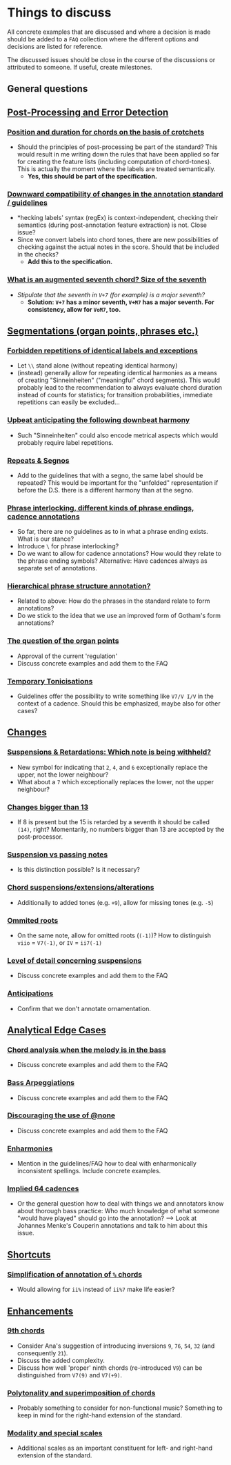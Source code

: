 # Things to discuss

All concrete examples that are discussed and where a decision is made should be added to a `FAQ` collection where the different options and decisions are listed for reference.

The discussed issues should be close in the course of the discussions or attributed to someone. If useful, create milestones.



## General questions

## [Post-Processing and Error Detection](https://github.com/DCMLab/standards/labels/post-processing)

### [Position and duration for chords on the basis of crotchets](https://github.com/DCMLab/standards/issues/21)

* Should the principles of post-processing be part of the standard? This would result in me writing down the rules that have been applied so far for creating the feature lists (including computation of chord-tones). This is actually the moment where the labels are treated semantically.
  * **Yes, this should be part of the specification.**

### [Downward compatibility of changes in the annotation standard / guidelines](https://github.com/DCMLab/standards/issues/8)

* *hecking labels' syntax (regEx) is context-independent, checking their semantics (during post-annotation feature extraction) is not. Close issue?
* Since we convert labels into chord tones, there are new possibilities of checking against the actual notes in the score. Should that be included in the checks?
  * **Add this to the specification.**

### [What is an augmented seventh chord? Size of the seventh](https://github.com/DCMLab/standards/issues/24)

* *Stipulate that the seventh in `V+7` (for example) is a major seventh?*
  * **Solution: `V+7` has a minor seventh, `V+M7` has a major seventh. For consistency, allow for `VoM7`, too.**



## [Segmentations (organ points, phrases etc.)](https://github.com/DCMLab/standards/labels/segmentations)

### [Forbidden repetitions of identical labels and exceptions](https://github.com/DCMLab/standards/issues/3)

* Let `\\` stand alone (without repeating identical harmony)
* (instead) generally allow for repeating identical harmonies as a means of creating "Sinneinheiten" ("meaningful" chord segments). This would probably lead to the recommendation to always evaluate chord duration instead of counts for statistics; for transition probabilities, immediate repetitions can easily be excluded...

### [Upbeat anticipating the following downbeat harmony](https://github.com/DCMLab/standards/issues/28)

* Such "Sinneinheiten" could also encode metrical aspects which would probably require label repetitions.

### [Repeats & Segnos](https://github.com/DCMLab/standards/issues/22)

* Add to the guidelines that with a segno, the same label should be repeated? This would be important for the "unfolded" representation if before the D.S. there is a different harmony than at the segno.

### [Phrase interlocking, different kinds of phrase endings, cadence annotations](https://github.com/DCMLab/standards/issues/12)

* So far, there are no guidelines as to in what a phrase ending exists. What is our stance?
* Introduce `\` for phrase interlocking?
* Do we want to allow for cadence annotations? How would they relate to the phrase ending symbols? Alternative: Have cadences always as separate set of annotations.

### [Hierarchical phrase structure annotation?](https://github.com/DCMLab/standards/issues/13)

* Related to above: How do the phrases in the standard relate to form annotations?
* Do we stick to the idea that we use an improved form of Gotham's form annotations?

### [The question of the organ points](https://github.com/DCMLab/standards/issues/6)

* Approval of the current 'regulation'
* Discuss concrete examples and add them to the FAQ

### [Temporary Tonicisations](https://github.com/DCMLab/standards/issues/17)

* Guidelines offer the possibility to write something like `V7/V I/V` in the context of a cadence. Should this be emphasized, maybe also for other cases?



## [Changes](https://github.com/DCMLab/standards/labels/%27changes%27%20feature)

### [Suspensions & Retardations: Which note is being withheld?](https://github.com/DCMLab/standards/issues/4)

* New symbol for indicating that `2`, `4`, and `6` exceptionally replace the upper, not the lower neighbour?
* What about a `7` which exceptionally replaces the lower, not the upper neighbour?

### [Changes bigger than 13](https://github.com/DCMLab/standards/issues/27)

* If 8 is present but the 15 is retarded by a seventh it should be called `(14)`, right? Momentarily, no numbers bigger than 13 are accepted by the post-processor.

### [Suspension vs passing notes](https://github.com/DCMLab/standards/issues/9)

* Is this distinction possible? Is it necessary?

### [Chord suspensions/extensions/alterations](https://github.com/DCMLab/standards/issues/10)

* Additionally to added tones (e.g. `+9`), allow for missing tones (e.g. `-5`)

### [Ommited roots](https://github.com/DCMLab/standards/issues/14)

* On the same note, allow for omitted roots (`(-1)`)? How to distinguish `viio` = `V7(-1)`, or `IV` = `ii7(-1)`

### [Level of detail concerning suspensions](https://github.com/DCMLab/standards/issues/5)

* Discuss concrete examples and add them to the FAQ

### [Anticipations](https://github.com/DCMLab/standards/issues/26)

* Confirm that we don't annotate ornamentation.



## [Analytical Edge Cases](https://github.com/DCMLab/standards/labels/analytical%20edge%20cases)

### [Chord analysis when the melody is in the bass](https://github.com/DCMLab/standards/issues/11)

* Discuss concrete examples and add them to the FAQ

### [Bass Arpeggiations](https://github.com/DCMLab/standards/issues/29)

* Discuss concrete examples and add them to the FAQ

### [Discouraging the use of @none](https://github.com/DCMLab/standards/issues/23)

* Discuss concrete examples and add them to the FAQ

### [Enharmonies](https://github.com/DCMLab/standards/issues/25)

* Mention in the guidelines/FAQ how to deal with enharmonically inconsistent spellings. Include concrete examples.

### [Implied 64 cadences](https://github.com/DCMLab/standards/issues/30)

* Or the general question how to deal with things we and annotators know about thorough bass practice: Who much knowledge of what someone "would have played" should go into the annotation? --> Look at Johannes Menke's Couperin annotations and talk to him about this issue.



## [Shortcuts](https://github.com/DCMLab/standards/labels/shortcuts)

### [Simplification of annotation of `%` chords](https://github.com/DCMLab/standards/issues/15)

* Would allowing for `ii%` instead of `ii%7` make life easier?



## [Enhancements](https://github.com/DCMLab/standards/labels/enhancement)

### [9th chords](https://github.com/DCMLab/standards/issues/16)

* Consider Ana's suggestion of introducing inversions `9`, `76`, `54`, `32` (and consequently `21`).
* Discuss the added complexity.
* Discuss how well 'proper' ninth chords (re-introduced `V9`) can be distinguished from `V7(9)` and `V7(+9)`.

### [Polytonality and superimposition of chords](https://github.com/DCMLab/standards/issues/31)

* Probably something to consider for non-functional music? Something to keep in mind for the right-hand extension of the standard.

### [Modality and special scales](https://github.com/DCMLab/standards/issues/32)

* Additional scales as an important constituent for left- and right-hand extension of the standard.

